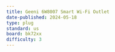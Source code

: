 ```yaml
---
title: Geeni 6W8007 Smart Wi-Fi Outlet
date-published: 2024-05-18
type: plug
standard: us
board: bk72xx
difficulty: 3
---
```

